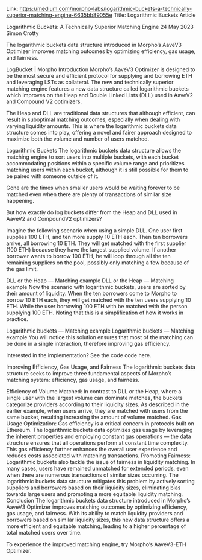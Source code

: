 Link: https://medium.com/morpho-labs/logarithmic-buckets-a-technically-superior-matching-engine-6635bb89055e
Title: Logarithmic Buckets Article

Logarithmic Buckets: A Technically Superior Matching Engine
24 May 2023
Simon Crotty

The logarithmic buckets data structure introduced in Morpho’s AaveV3 Optimizer improves matching outcomes by optimizing efficiency, gas usage, and fairness.

LogBucket | Morpho
Introduction
Morpho’s AaveV3 Optimizer is designed to be the most secure and efficient protocol for supplying and borrowing ETH and leveraging LSTs as collateral. The new and technically superior matching engine features a new data structure called logarithmic buckets which improves on the Heap and Double Linked Lists (DLL) used in AaveV2 and Compound V2 optimizers.

The Heap and DLL are traditional data structures that although efficient, can result in suboptimal matching outcomes, especially when dealing with varying liquidity amounts. This is where the logarithmic buckets data structure comes into play, offering a novel and fairer approach designed to maximize both the volume and number of users matched.

Logarithmic Buckets
The logarithmic buckets data structure allows the matching engine to sort users into multiple buckets, with each bucket accommodating positions within a specific volume range and prioritizes matching users within each bucket, although it is still possible for them to be paired with someone outside of it.

Gone are the times when smaller users would be waiting forever to be matched even when there are plenty of transactions of similar size happening.

But how exactly do log buckets differ from the Heap and DLL used in AaveV2 and CompoundV2 optimizers?

Imagine the following scenario when using a simple DLL. One user first supplies 100 ETH, and ten more supply 10 ETH each. Then ten borrowers arrive, all borrowing 10 ETH. They will get matched with the first supplier (100 ETH) because they have the largest supplied volume. If another borrower wants to borrow 100 ETH, he will loop through all the ten remaining suppliers on the pool, possibly only matching a few because of the gas limit.

DLL or the Heap — Matching example
DLL or the Heap — Matching example
Now the scenario with logarithmic buckets, users are sorted by their amount of liquidity. When the ten borrowers come to Morpho to borrow 10 ETH each, they will get matched with the ten users supplying 10 ETH. While the user borrowing 100 ETH with be matched with the person supplying 100 ETH. Noting that this is a simplification of how it works in practice.

Logarithmic buckets — Matching example
Logarithmic buckets — Matching example
You will notice this solution ensures that most of the matching can be done in a single interaction, therefore improving gas efficiency.

Interested in the implementation? See the code code here.

Improving Efficiency, Gas Usage, and Fairness
The logarithmic buckets data structure seeks to improve three fundamental aspects of Morpho’s matching system: efficiency, gas usage, and fairness.

Efficiency of Volume Matched: In contrast to DLL or the Heap, where a single user with the largest volume can dominate matches, the buckets categorize providers according to their liquidity sizes. As described in the earlier example, when users arrive, they are matched with users from the same bucket, resulting increasing the amount of volume matched.
Gas Usage Optimization: Gas efficiency is a critical concern in protocols built on Ethereum. The logarithmic buckets data optimizes gas usage by leveraging the inherent properties and employing constant gas operations — the data structure ensures that all operations perform at constant time complexity. This gas efficiency further enhances the overall user experience and reduces costs associated with matching transactions.
Promoting Fairness: Logarithmic buckets also tackle the issue of fairness in liquidity matching. In many cases, users have remained unmatched for extended periods, even when there are numerous transactions of similar sizes occurring. The logarithmic buckets data structure mitigates this problem by actively sorting suppliers and borrowers based on their liquidity sizes, eliminating bias towards large users and promoting a more equitable liquidity matching.
Conclusion
The logarithmic buckets data structure introduced in Morpho’s AaveV3 Optimizer improves matching outcomes by optimizing efficiency, gas usage, and fairness. With its ability to match liquidity providers and borrowers based on similar liquidity sizes, this new data structure offers a more efficient and equitable matching, leading to a higher percentage of total matched users over time.

To experience the improved matching engine, try Morpho’s AaveV3-ETH Optimizer.
